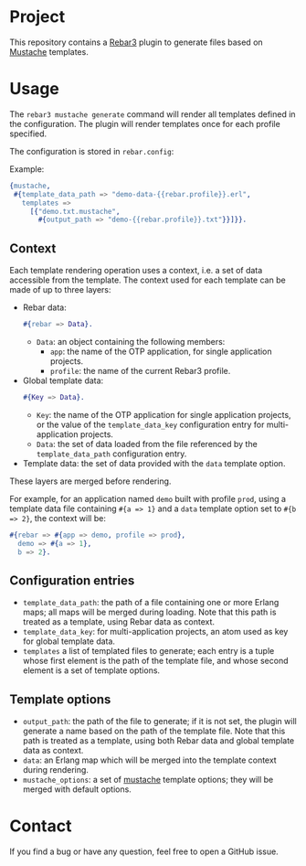 # Project
This repository contains a [Rebar3](http://rebar3.org) plugin to generate
files based on [Mustache](https://mustache.github.io) templates.

# Usage
The `rebar3 mustache generate` command will render all templates defined in
the configuration. The plugin will render templates once for each profile
specified.

The configuration is stored in `rebar.config`:

Example:
```erlang
{mustache,
 #{template_data_path => "demo-data-{{rebar.profile}}.erl",
   templates =>
     [{"demo.txt.mustache",
       #{output_path => "demo-{{rebar.profile}}.txt"}}]}}.
```

## Context
Each template rendering operation uses a context, i.e. a set of data
accessible from the template. The context used for each template can be made
of up to three layers:

- Rebar data:
  ```erlang
  #{rebar => Data}.
  ```
  - `Data`: an object containing the following members:
    - `app`: the name of the OTP application, for single application projects.
    - `profile`: the name of the current Rebar3 profile.
- Global template data:
  ```erlang
  #{Key => Data}.
  ```
  - `Key`: the name of the OTP application for single application projects, or the value of the `template_data_key` configuration entry for multi-application projects.
  - `Data`: the set of data loaded from the file referenced by the
    `template_data_path` configuration entry.
- Template data: the set of data provided with the `data` template option.

These layers are merged before rendering.

For example, for an application named `demo` built with profile `prod`, using
a template data file containing `#{a => 1}` and a `data` template option set
to `#{b => 2}`, the context will be:

```erlang
#{rebar => #{app => demo, profile => prod},
  demo => #{a => 1},
  b => 2}.
```

## Configuration entries
- `template_data_path`: the path of a file containing one or more Erlang maps;
  all maps will be merged during loading. Note that this path is treated as a
  template, using Rebar data as context.
- `template_data_key`: for multi-application projects, an atom used as key for
  global template data.
- `templates` a list of templated files to generate; each entry is a tuple
  whose first element is the path of the template file, and whose second
  element is a set of template options.

## Template options
- `output_path`: the path of the file to generate; if it is not set, the
  plugin will generate a name based on the path of the template file. Note
  that this path is treated as a template, using both Rebar data and global
  template data as context.
- `data`: an Erlang map which will be merged into the template context during
  rendering.
- `mustache_options`: a set of
  [mustache](https://github.com/galdor/erl-mustache) template options; they
  will be merged with default options.

# Contact
If you find a bug or have any question, feel free to open a GitHub issue.
